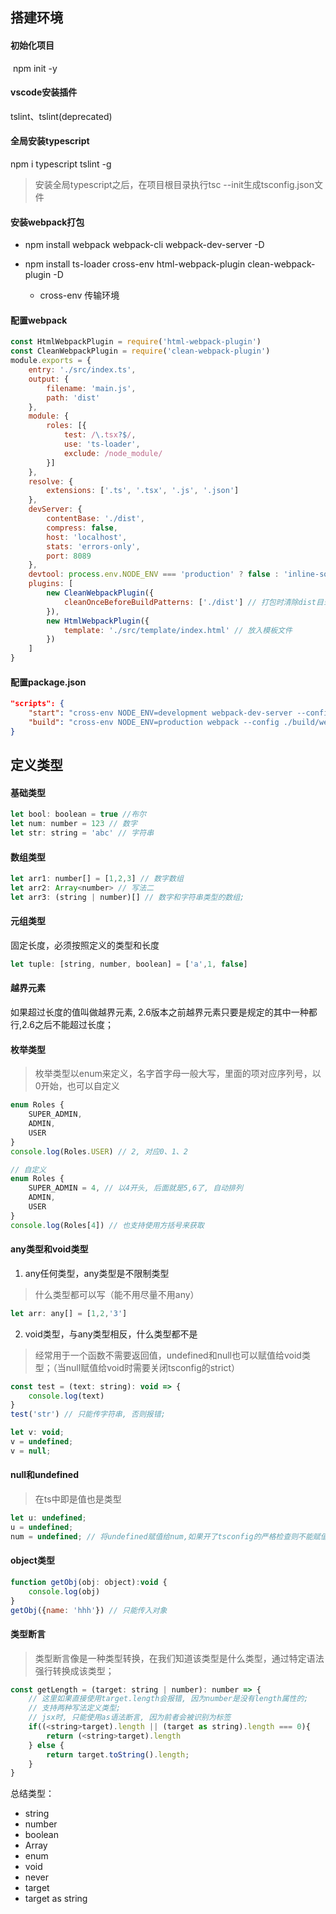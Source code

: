 ## 搭建环境

#### 初始化项目

​	npm init -y



####  vscode安装插件

tslint、tslint(deprecated)



####  全局安装typescript
npm i typescript tslint -g

>  安装全局typescript之后，在项目根目录执行tsc --init生成tsconfig.json文件



#### 安装webpack打包

- npm install webpack webpack-cli webpack-dev-server -D
- npm install ts-loader cross-env html-webpack-plugin clean-webpack-plugin -D
  
  - cross-env 传输环境
  
    

#### 配置webpack

```js
const HtmlWebpackPlugin = require('html-webpack-plugin')
const CleanWebpackPlugin = require('clean-webpack-plugin')
module.exports = {
    entry: './src/index.ts',
    output: {
        filename: 'main.js',
        path: 'dist'
    },
    module: {
        roles: [{
            test: /\.tsx?$/,
            use: 'ts-loader',
            exclude: /node_module/
        }]
    },
    resolve: {
        extensions: ['.ts', '.tsx', '.js', '.json']
    },
    devServer: {
        contentBase: './dist',
        compress: false,
        host: 'localhost',
        stats: 'errors-only',
        port: 8089
    },
    devtool: process.env.NODE_ENV === 'production' ? false : 'inline-source-map',
    plugins: [
        new CleanWebpackPlugin({
            cleanOnceBeforeBuildPatterns: ['./dist'] // 打包时清除dist目录
        }),
        new HtmlWebpackPlugin({
            template: './src/template/index.html' // 放入模板文件
        })
    ]
}
```

#### 配置package.json

```json
"scripts": {
    "start": "cross-env NODE_ENV=development webpack-dev-server --config ./build/webpac.config.js",
    "build": "cross-env NODE_ENV=production webpack --config ./build/webpack.config.js"
}
```









## 定义类型



#### 基础类型

```js
let bool: boolean = true //布尔
let num: number = 123 // 数字
let str: string = 'abc' // 字符串
```

#### 数组类型

```js
let arr1: number[] = [1,2,3] // 数字数组
let arr2: Array<number> // 写法二
let arr3: (string | number)[] // 数字和字符串类型的数组;
```

#### 元组类型   

固定长度，必须按照定义的类型和长度

```js
let tuple: [string, number, boolean] = ['a',1, false]
```

#### 越界元素

如果超过长度的值叫做越界元素, 2.6版本之前越界元素只要是规定的其中一种都行,2.6之后不能超过长度；



#### 枚举类型

> 枚举类型以enum来定义，名字首字母一般大写，里面的项对应序列号，以0开始，也可以自定义

```js
enum Roles {
    SUPER_ADMIN,
    ADMIN,
    USER
}
console.log(Roles.USER) // 2, 对应0、1、2

// 自定义
enum Roles {
    SUPER_ADMIN = 4, // 以4开头, 后面就是5,6了, 自动排列
    ADMIN,
    USER
}
console.log(Roles[4]) // 也支持使用方括号来获取
```



#### any类型和void类型

1. any任何类型，any类型是不限制类型

> 什么类型都可以写（能不用尽量不用any）

```js
let arr: any[] = [1,2,'3']
```

2. void类型，与any类型相反，什么类型都不是

> 经常用于一个函数不需要返回值，undefined和null也可以赋值给void类型；（当null赋值给void时需要关闭tsconfig的strict）

```js
const test = (text: string): void => {
    console.log(text)
}
test('str') // 只能传字符串, 否则报错;

let v: void;
v = undefined;
v = null;
```



#### null和undefined

> 在ts中即是值也是类型

```js
let u: undefined;
u = undefined;
num = undefined; // 将undefined赋值给num,如果开了tsconfig的严格检查则不能赋值;
```



#### object类型

```js
function getObj(obj: object):void {
    console.log(obj)
}
getObj({name: 'hhh'}) // 只能传入对象
```



#### 类型断言

> 类型断言像是一种类型转换，在我们知道该类型是什么类型，通过特定语法强行转换成该类型；

```js
const getLength = (target: string | number): number => {
    // 这里如果直接使用target.length会报错, 因为number是没有length属性的;
    // 支持两种写法定义类型;
    // jsx时, 只能使用as语法断言, 因为前者会被识别为标签
    if((<string>target).length || (target as string).length === 0){
        return (<string>target).length
    } else {
        return target.toString().length;
    }
}
```



总结类型：

- string
- number
- boolean
- Array<string>
- enum
- void
- never
- <string>target
- target as string